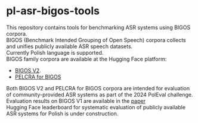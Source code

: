 # pl-asr-bigos-tools
This repository contains tools for benchmarking ASR systems using BIGOS corpora.<br>
BIGOS (Benchmark Intended Grouping of Open Speech) corpora collects and unifies publicly available ASR speech datasets.<br>
Currently Polish language is supported.<br>
BIGOS family corpora are available at the Hugging Face platform: <br>
* [BIGOS V2](https://huggingface.co/datasets/amu-cai/pl-asr-bigos-v2).<br>
* [PELCRA for BIGOS](https://huggingface.co/datasets/pelcra/pl-asr-pelcra-for-bigos)<br>

Both BIGOS V2 and PELCRA for BIGOS corpora are intended for evaluation of community-provided ASR systems as part of the 2024 PolEval challenge.<br>
Evaluation results on BIGOS V1 are available in the [paper](https://annals-csis.org/proceedings/2023/drp/pdf/1609.pdf)<br>
Hugging Face leaderboard for systematic evaluation of publicly available ASR systems for Polish is under construction.<br>
